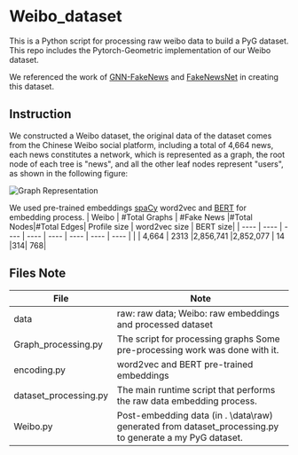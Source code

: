 # Weibo_dataset
This is a Python script for processing raw weibo data to build a PyG dataset. This repo includes the Pytorch-Geometric implementation of our Weibo dataset.

We referenced the work of [GNN-FakeNews](https://github.com/safe-graph/GNN-FakeNews) and [FakeNewsNet](https://github.com/KaiDMML/FakeNewsNet) in creating this dataset.
## Instruction
We constructed a Weibo dataset, the original data of the dataset comes from the Chinese Weibo social platform, including a total of 4,664 news, each news constitutes a network, which is represented as a graph, the root node of each tree is "news", and all the other leaf nodes represent "users", as shown in the following figure:

![Graph Representation](https://github.com/Chandler-Q/GANM/graph.jpg)

We used pre-trained embeddings [spaCy](https://spacy.io/models/zh#zh_core_web_lg) word2vec and [BERT](https://github.com/jina-ai/clip-as-service) for embedding process.
|  Weibo   | #Total Graphs  | #Fake News  |#Total Nodes|#Total Edges| Profile size  | word2vec size  | BERT size|
|  ----    | ----           | ----        |      ----  | ----       | ----  | ----  | ----  |
|          |  4,664         | 2313        |2,856,741   |2,852,077    | 14   |314| 768|



## Files Note
|  File   | Note  |
|  ----  | ----  |
| data  | raw: raw data; Weibo: raw embeddings and processed dataset|
|  Graph_processing.py | The script for processing graphs Some pre-processing work was done with it.|
|  encoding.py | word2vec and BERT pre-trained embeddings |
|  dataset_processing.py | The main runtime script that performs the raw data embedding process. |
|  Weibo.py | Post-embedding data (in . \data\raw) generated from dataset_processing.py  to generate a my PyG dataset. |

